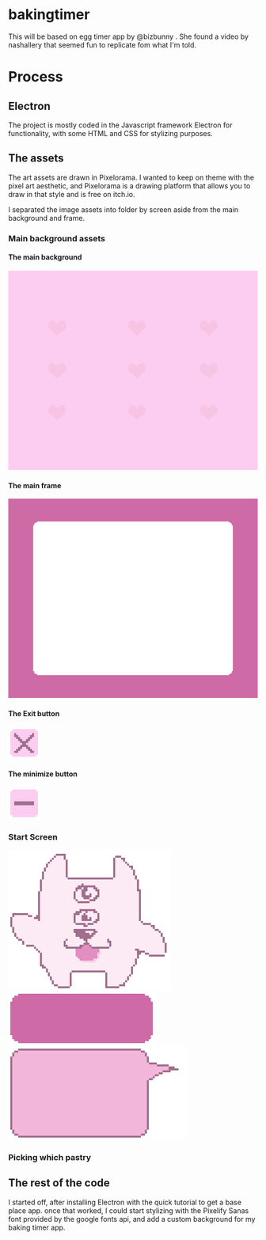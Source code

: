 # bakingtimer
 This will be based on egg timer app by @bizbunny . She found a video by nashallery that seemed fun to replicate fom what I'm told.
# Process
## Electron
The project is mostly coded in the Javascript framework Electron for functionality, with some HTML and CSS for stylizing purposes.

## The assets
The art assets are drawn in Pixelorama. I wanted to keep on theme with the pixel art aesthetic, and Pixelorama is a drawing platform that allows you to draw in that style and is free on itch.io.

I separated the image assets into folder by screen aside from the main background and frame.
### Main background assets

#### The main background
![mainbackground](./assets/bakingTimer-bg.png)

#### The main frame
![mainframe](./assets/bakingTimer-frame.png)

#### The Exit button
![exitButton](./assets/bakingtimer-exitbutton.png)

#### The minimize button
![minimizeButton](./assets/bakingtimer-minbutton.png)

### Start Screen
![Dog](./assets/startScreen/bgtimer-dog.png)
![start button](./assets/startScreen/bgtimer-startbtn.png)
![talk bubble](./assets/startScreen/talkbubble.png)

### Picking which pastry 

## The rest of the code
I started off, after installing Electron with the quick tutorial to get a base place app. once that worked, I could start stylizing with the Pixelify Sanas font provided by the google fonts api, and add a custom background for my baking timer app.
